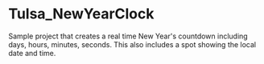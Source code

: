 # Tulsa_NewYearClock
Sample project that creates a real time New Year's countdown including days, hours, minutes, seconds. This also includes a spot showing the local date and time.

